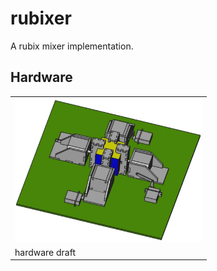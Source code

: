 rubixer
=======
A rubix mixer implementation.

## Hardware
|   |
|---|
| <a href="./docs/img/rubixer.jpg"><img src="./docs/img/rubixer.png" width=300 /></a> |
| hardware draft |
